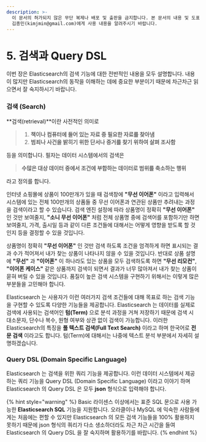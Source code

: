 ```yaml
---
description: >-
  이 문서의 허가되지 않은 무단 복제나 배포 및 출판을 금지합니다. 본 문서의 내용 및 도표 등을 인용하고자 하는 경우 출처를 명시하고
  김종민(kimjmin@gmail.com)에게 사용 내용을 알려주시기 바랍니다.
---
```


# 5. 검색과 Query DSL

  이번 장은 Elasticsearch의 검색 기능에 대한 전반적인 내용을 모두 설명합니다. 내용이 많지만 Elasticsearch의 동작을 이해하는 데에 중요한 부분이기 때문에 차근차근 읽으면서 잘 숙지하시기 바랍니다.

### 검색 \(Search\)

  **검색\(retrieval\)**이란 사전적인 의미로

> 1. **책이나 컴퓨터에 들어 있는 자료 중 필요한 자료를 찾아냄**
> 2. **범죄나 사건을 밝히기 위한 단서나 증거를 찾기 위하여 살펴 조사함**

  등을 의미합니다. 필자는 데이터 시스템에서의 검색은 

> **수많은 대상 데이터 중에서 조건에 부합하는 데이터로 범위를 축소하는 행위**

라고 정의를 합니다.

  인터넷 쇼핑몰에 상품이 100만개가 있을 때 검색창에 **"무선 이어폰"** 이라고 입력해서 시스템에 있는 전체 100만개의 상품들 중 무선 이어폰과 연관된 상품만 추려내는 과정을 검색이라고 할 수 있습니다. 검색 엔진 설정에 따라 상품명이 정확히 **"무선 이어폰"** 인 것만 보여줄지, **"소니 무선 이어폰"** 처럼 전체 상품명 중에 검색어를 포함하기만 하면 보여줄지, 가격, 출시일 등과 같이 다른 조건들에 대해서는 어떻게 영향을 받도록 할 것인지 등을 결정할 수 있을 것입니다.

  상품명이 정확히 **"무선 이어폰"** 인 것만 검색 하도록 조건을 엄격하게 하면 표시되는 결과 수가 적어져서 내가 찾는 상품이 나타나지 않을 수 있을 것입니다. 반대로 상품 설명에 **"무선"** 과 **"이어폰"** 이 하나라도 있는 상품을 모두 검색하도록 하면 **"무선 리모컨"**, **"이어폰 케이스"** 같은 상품까지 검색이 되면서 결과가 너무 많아져서 내가 찾는 상품이 묻혀 버릴 수 있을 것입니다. 품질이 높은 검색 시스템을 구현하기 위해서는 이렇게 많은 부분들을 고민해야 합니다.

  Elasticsearch 는 사용자가 이런 여러가지 검색 조건들에 대해 목표로 하는 검색 기능을 구현할 수 있도록 다양한 기능들을 제공합니다. Elasticsearch 는 데이터를 실제로 검색에 사용되는 검색어인 **텀\(Term\)** 으로 분석 과정을 거쳐 저장하기 때문에 검색 시 대소문자, 단수나 복수, 원형 여부와 상관 없이 검색이 가능합니다. 이러한 Elasticsearch의 특징을 **풀 텍스트 검색\(Full Text Search\)** 이라고 하며 한국어로 **전문 검색** 이라고도 합니다. 텀\(Term\)에 대해서는 나중에 텍스트 분석 부분에서 자세히 설명하겠습니다.

### Query DSL \(Domain Specific Language\)

  Elasticsearch 는 검색을 위한 쿼리 기능을 제공합니다. 이런 데이터 시스템에서 제공하는 쿼리 기능을 Query DSL \(Domain Specific Language\) 이라고 이야기 하며 Elasticsearch 의 Query DSL 은 모두 **json** 형식으로 입력해야 합니다.

{% hint style="warning" %}
Basic 라이센스 이상에서는 표준 SQL 문으로 사용 가능한 **Elasticsearch SQL** 기능을 지원합니다. 오라클이나 MySQL 에 익숙한 사람들에게는 처음에는 편할 수 있지만 Elasticsearch 의 모든 검색 기능들을 100% 활용하지 못하기 때문에 json 형식의 쿼리가 다소 생소하더라도 차근 차근 시간을 들여 Elasticsearch 의 Query DSL 을 잘 숙지하며 활용하기를 바랍니다.
{% endhint %}

